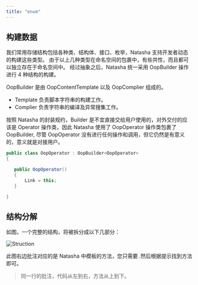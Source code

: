 ```yaml
---
title: "enum"
---
```


## 构建数据

我们常用存储结构包括各种类、结构体、接口、枚举，Natasha 支持开发者动态的构建这些类型。
由于以上几种类型在命名空间的包裹中，有些共性，而且都可以独立存在于命名空间中。
经过抽象之后，Natasha 统一采用 OopBuilder 操作进行 4 种结构的构建。

OopBuilder 是由 OopContentTemplate 以及 OopComplier 组成的。

- Template 负责脚本字符串的构建工作。
- Complier 负责字符串的编译及异常搜集工作。

按照 Natasha 的封装规约，Builder 是不宜直接交给用户使用的，对外交付的应该是 Operator 操作类，因此 Natasha 使用了 OopOperator 操作类包裹了 OopBuilder,
尽管 OopOperator 没有进行任何操作和调用，但它仍然是有意义的，意义就是对接用户。

```cs
public class OopOperator : OopBuilder<OopOperator>
{

   public OopOperator()
   {
       Link = this;
   }

}

```

## 结构分解

如图，一个完整的结构，将被拆分成以下几部分：

![Struction](https://github.com/dotnetcore/Natasha/blob/master/Image/OopStruct.png)

此图右边批注对应的是 Natasha 中模板的方法，您只需要`.`然后根据提示找到方法即可。

> 同一行的批注，代码从左到右，方法从上到下。
